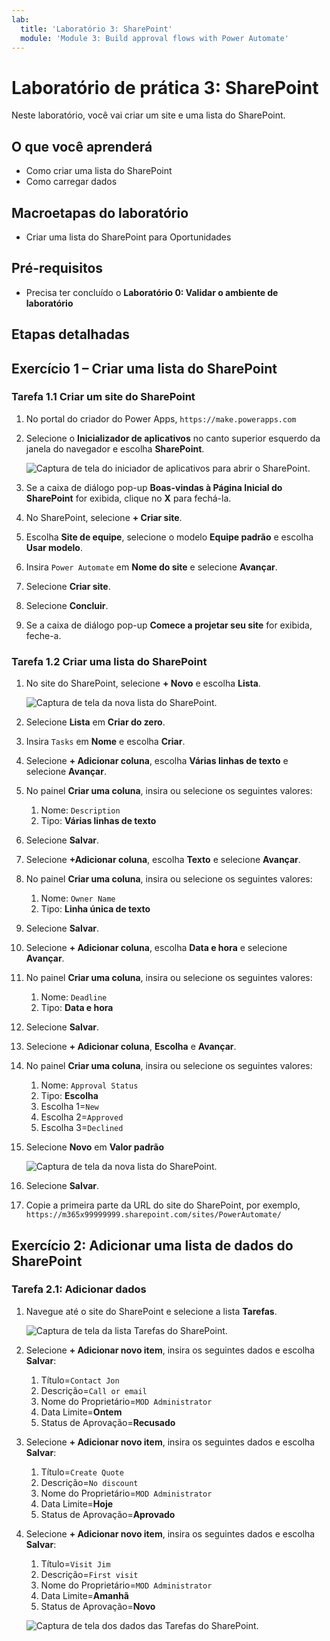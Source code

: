 ```yaml
---
lab:
  title: 'Laboratório 3: SharePoint'
  module: 'Module 3: Build approval flows with Power Automate'
---
```


# Laboratório de prática 3: SharePoint

Neste laboratório, você vai criar um site e uma lista do SharePoint.

## O que você aprenderá

- Como criar uma lista do SharePoint
- Como carregar dados

## Macroetapas do laboratório

- Criar uma lista do SharePoint para Oportunidades
  
## Pré-requisitos

- Precisa ter concluído o **Laboratório 0: Validar o ambiente de laboratório**

## Etapas detalhadas

## Exercício 1 – Criar uma lista do SharePoint

### Tarefa 1.1 Criar um site do SharePoint

1. No portal do criador do Power Apps, `https://make.powerapps.com`

1. Selecione o **Inicializador de aplicativos** no canto superior esquerdo da janela do navegador e escolha **SharePoint**.

    ![Captura de tela do iniciador de aplicativos para abrir o SharePoint.](../media/app-launcher.png)

1. Se a caixa de diálogo pop-up **Boas-vindas à Página Inicial do SharePoint** for exibida, clique no **X** para fechá-la.

1. No SharePoint, selecione **+ Criar site**.

1. Escolha **Site de equipe**, selecione o modelo **Equipe padrão** e escolha **Usar modelo**.

1. Insira `Power Automate` em **Nome do site** e selecione **Avançar**.

1. Selecione **Criar site**.

1. Selecione **Concluir**.

1. Se a caixa de diálogo pop-up **Comece a projetar seu site** for exibida, feche-a.

### Tarefa 1.2 Criar uma lista do SharePoint

1. No site do SharePoint, selecione **+ Novo** e escolha **Lista**.

    ![Captura de tela da nova lista do SharePoint.](../media/new-sharepoint-list.png)

1. Selecione **Lista** em **Criar do zero**.

1. Insira `Tasks` em **Nome** e escolha **Criar**.

1. Selecione **+ Adicionar coluna**, escolha **Várias linhas de texto** e selecione **Avançar**.

1. No painel **Criar uma coluna**, insira ou selecione os seguintes valores:

   1. Nome: `Description`
   1. Tipo: **Várias linhas de texto**

1. Selecione **Salvar**.

1. Selecione **+Adicionar coluna**, escolha **Texto** e selecione **Avançar**.

1. No painel **Criar uma coluna**, insira ou selecione os seguintes valores:

   1. Nome: `Owner Name`
   1. Tipo: **Linha única de texto**

1. Selecione **Salvar**.

1. Selecione **+ Adicionar coluna**, escolha **Data e hora** e selecione **Avançar**.

1. No painel **Criar uma coluna**, insira ou selecione os seguintes valores:

   1. Nome: `Deadline`
   1. Tipo: **Data e hora**

1. Selecione **Salvar**.

1. Selecione **+ Adicionar coluna**, **Escolha** e **Avançar**.

1. No painel **Criar uma coluna**, insira ou selecione os seguintes valores:

   1. Nome: `Approval Status`
   1. Tipo: **Escolha**
   1. Escolha 1=`New`
   1. Escolha 2=`Approved`
   1. Escolha 3=`Declined`

1. Selecione **Novo** em **Valor padrão**

    ![Captura de tela da nova lista do SharePoint.](../media/add-choice-column.png)

1. Selecione **Salvar**.

1. Copie a primeira parte da URL do site do SharePoint, por exemplo, `https://m365x99999999.sharepoint.com/sites/PowerAutomate/`

## Exercício 2: Adicionar uma lista de dados do SharePoint

### Tarefa 2.1: Adicionar dados

1. Navegue até o site do SharePoint e selecione a lista **Tarefas**.

    ![Captura de tela da lista Tarefas do SharePoint.](../media/tasks-sharepoint-list.png)

1. Selecione **+ Adicionar novo item**, insira os seguintes dados e escolha **Salvar**:

   1. Título=`Contact Jon`
   1. Descrição=`Call or email`
   1. Nome do Proprietário=`MOD Administrator`
   1. Data Limite=**Ontem**
   1. Status de Aprovação=**Recusado**

1. Selecione **+ Adicionar novo item**, insira os seguintes dados e escolha **Salvar**:

   1. Título=`Create Quote`
   1. Descrição=`No discount`
   1. Nome do Proprietário=`MOD Administrator`
   1. Data Limite=**Hoje**
   1. Status de Aprovação=**Aprovado**

1. Selecione **+ Adicionar novo item**, insira os seguintes dados e escolha **Salvar**:

   1. Título=`Visit Jim`
   1. Descrição=`First visit`
   1. Nome do Proprietário=`MOD Administrator`
   1. Data Limite=**Amanhã**
   1. Status de Aprovação=**Novo**

    ![Captura de tela dos dados das Tarefas do SharePoint.](../media/tasks-data.png)

